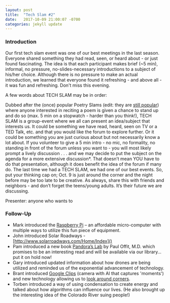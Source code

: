 ```yaml
---
layout: post
title:  "Tech Slam #2"
date:   2017-10-09 21:00:07 -0700
categories: jekyll update
---
```


### Introduction

Our first tech slam event was one of our best meetings in the last season. Everyone shared something they had read, seen, or heard about - or just found fascinating. The idea is that each participant makes brief (~5 min), informal, no pressure, no-slides-necessary introductions to a subject of his/her choice. Although there is no pressure to make an actual introduction, we learned that everyone found it refreshing - and above all - it was fun and refreshing. Don't miss this evening.

A few words about TECH SLAM may be in order:

Dubbed after the (once) popular Poetry Slams (edit: they are [still popular](http://phoenixpoet.com/calendar/month.php)) where anyone interested in reciting a poem is given a chance to stand up and do so (max. 5 min on a stopwatch - harder than you think!), TECH SLAM is a group-event where we all can present an idea/subject that interests us. It could be something we have read, heard, seen on TV or a TED Talk, etc. and that you would like the forum to explore further. Or it could be something you are just curious about but not necessarily know a lot about.
If you volunteer to give a 5 min intro - no mic, no formality, no standing in front of the forum unless you want to - you will most likely prompt a lively discussion . . . and we may decide to put the subject on the agenda for a more extensive discussion*. That doesn’t mean YOU have to do that presentation, although it does benefit the idea of the forum if many do.
The last time we had a TECH SLAM, we had one of our best events. So, put your thinking cap on; Oct. 9 is just around the corner and the night before may be too late to be creative.
As always, share this with friends and neighbors - and don’t forget the teens/young adults. It’s their future we are discussing.

Presenter: anyone who wants to

### Follow-Up

* Mark introduced the [Raspberry Pi](https://www.raspberrypi.org/products/) – an affordable micro-computer with multiple ways to utilize this fun piece of equipment.
* John introduced Solar Roadways - [http://www.solarroadways.com/Home/Index]()
* Pam introduced a new book [Pandora’s Lab](https://www.amazon.com/Pandoras-Lab-Seven-Stories-Science/dp/1426217986) by Paul Offit, M.D. which promises to be an interesting read and will be available via our library…put it on hold now!
* Gary introduced updated information about how drones are being utilized and reminded us of the exponential advancement of technology.
* Brant introduced [Google Clips](https://store.google.com/us/product/google_clips?hl=en-US) (camera with AI that captures 'moments') and new technology allowing us to [look around corners](http://theconversation.com/the-amazing-camera-that-can-see-around-corners-51948).
* Torben introduced a way of using condensation to create energy and talked about how algorithms can influence our lives. (He also brought up the interesting idea of the Colorado River suing people!)